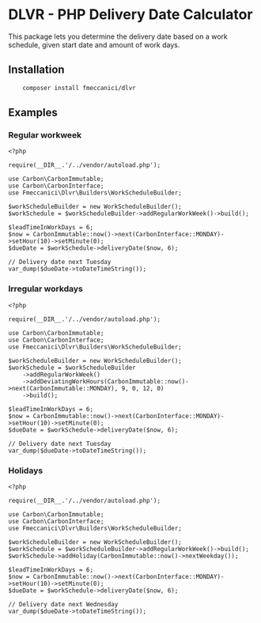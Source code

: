 # DLVR - PHP Delivery Date Calculator
This package lets you determine the delivery date based on a work schedule, given start date and amount of work days. 

## Installation
```bash
    composer install fmeccanici/dlvr
```
## Examples
### Regular workweek
```injectablephp
<?php

require(__DIR__.'/../vendor/autoload.php');

use Carbon\CarbonImmutable;
use Carbon\CarbonInterface;
use Fmeccanici\Dlvr\Builders\WorkScheduleBuilder;

$workScheduleBuilder = new WorkScheduleBuilder();
$workSchedule = $workScheduleBuilder->addRegularWorkWeek()->build();

$leadTimeInWorkDays = 6;
$now = CarbonImmutable::now()->next(CarbonInterface::MONDAY)->setHour(10)->setMinute(0);
$dueDate = $workSchedule->deliveryDate($now, 6);

// Delivery date next Tuesday
var_dump($dueDate->toDateTimeString());
```

### Irregular workdays
```injectablephp
<?php

require(__DIR__.'/../vendor/autoload.php');

use Carbon\CarbonImmutable;
use Carbon\CarbonInterface;
use Fmeccanici\Dlvr\Builders\WorkScheduleBuilder;

$workScheduleBuilder = new WorkScheduleBuilder();
$workSchedule = $workScheduleBuilder
    ->addRegularWorkWeek()
    ->addDeviatingWorkHours(CarbonImmutable::now()->next(CarbonImmutable::MONDAY), 9, 0, 12, 0)
    ->build();

$leadTimeInWorkDays = 6;
$now = CarbonImmutable::now()->next(CarbonInterface::MONDAY)->setHour(10)->setMinute(0);
$dueDate = $workSchedule->deliveryDate($now, 6);

// Delivery date next Tuesday
var_dump($dueDate->toDateTimeString());
```

### Holidays
```injectablephp
<?php

require(__DIR__.'/../vendor/autoload.php');

use Carbon\CarbonImmutable;
use Carbon\CarbonInterface;
use Fmeccanici\Dlvr\Builders\WorkScheduleBuilder;

$workScheduleBuilder = new WorkScheduleBuilder();
$workSchedule = $workScheduleBuilder->addRegularWorkWeek()->build();
$workSchedule->addHoliday(CarbonImmutable::now()->nextWeekday());

$leadTimeInWorkDays = 6;
$now = CarbonImmutable::now()->next(CarbonInterface::MONDAY)->setHour(10)->setMinute(0);
$dueDate = $workSchedule->deliveryDate($now, 6);

// Delivery date next Wednesday
var_dump($dueDate->toDateTimeString());
```